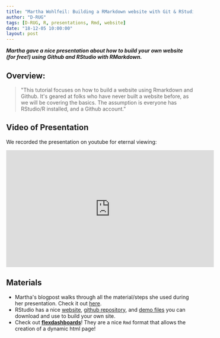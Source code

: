 ```yaml
---
title: "Martha Wohlfeil: Building a RMarkdown website with Git & RStudio"
author: "D-RUG"
tags: [D-RUG, R, presentations, Rmd, website]
date: "18-12-05 10:00:00"
layout: post
---
```


**_Martha gave a nice presentation about how to build your own website (for free!) using Github and RStudio with RMarkdown._**

## Overview:

>"This tutorial focuses on how to build a website using Rmarkdown and Github. It's geared at folks who have never built a website before, as we will be covering the basics. The assumption is everyone has RStudio/R installed, and a Github account."

## Video of Presentation

We recorded the presentation on youtube for eternal viewing:

<iframe width="560" height="315" src="https://www.youtube.com/embed/xaQ0Bldzw_Q" frameborder="0" allow="accelerometer; autoplay; encrypted-media; gyroscope" allowfullscreen></iframe>


## Materials

 - Martha's blogpost walks through all the material/steps she used during her presentation. Check it out [here](https://marthawohlfeil.github.io/2018-11-27-how-to-build-rmarkdown-website/).
 - RStudio has a nice [website](https://rmarkdown.rstudio.com/lesson-13.html), [github repository](https://github.com/rstudio/rmarkdown-website-examples), and [demo files](https://rmarkdown.rstudio.com/demos/12-website.zip) you can download and use to build your own site.
 - Check out [**flexdashboards**](https://rmarkdown.rstudio.com/flexdashboard/)! They are a nice `Rmd` format that allows the creation of a dynamic html page!
